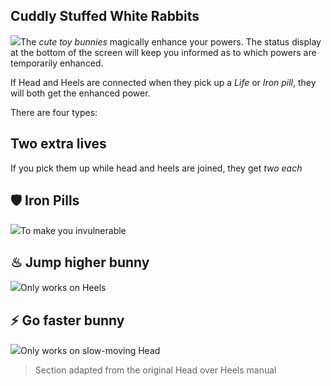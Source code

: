 ## Cuddly Stuffed White Rabbits

![](texture-whiteRabbit?float-right)The *cute toy bunnies* magically enhance your powers. The status display at the
bottom of the screen will keep you informed as to which powers are temporarily
enhanced.

If Head and Heels are connected when they pick up a *Life* or *Iron pill*,
they will both get the enhanced power.

There are four types:

## Two extra lives
If you pick them up while head and heels are joined, they get *two each*

## 🛡 Iron Pills

![](texture-animated-shine?text-metallicBlue&float-left)To make you invulnerable

## ♨ Jump higher bunny

![](texture-animated-heels_idle_right?text-metallicBlue&float-left)Only works on Heels

## ⚡ Go faster bunny
![](texture-animated-head_idle_right?text-metallicBlue&float-left)Only works on slow-moving Head

> Section adapted from the original Head over Heels manual
